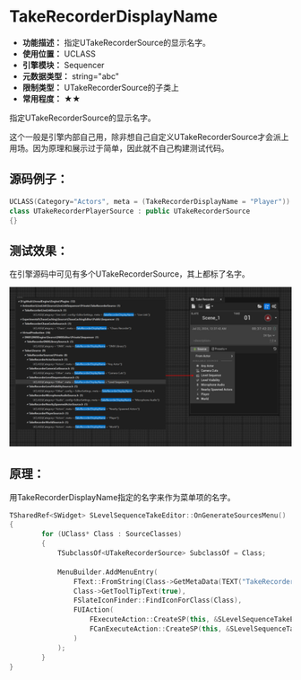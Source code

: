 ﻿# TakeRecorderDisplayName

- **功能描述：** 指定UTakeRecorderSource的显示名字。
- **使用位置：** UCLASS
- **引擎模块：** Sequencer
- **元数据类型：** string="abc"
- **限制类型：** UTakeRecorderSource的子类上
- **常用程度：** ★★

指定UTakeRecorderSource的显示名字。

这个一般是引擎内部自己用，除非想自己自定义UTakeRecorderSource才会派上用场。因为原理和展示过于简单，因此就不自己构建测试代码。

## 源码例子：

```cpp
UCLASS(Category="Actors", meta = (TakeRecorderDisplayName = "Player"))
class UTakeRecorderPlayerSource : public UTakeRecorderSource
{}
```

## 测试效果：

在引擎源码中可见有多个UTakeRecorderSource，其上都标了名字。

![Untitled](Untitled.png)

## 原理：

用TakeRecorderDisplayName指定的名字来作为菜单项的名字。

```cpp
TSharedRef<SWidget> SLevelSequenceTakeEditor::OnGenerateSourcesMenu()
{
		for (UClass* Class : SourceClasses)
		{
			TSubclassOf<UTakeRecorderSource> SubclassOf = Class;

			MenuBuilder.AddMenuEntry(
				FText::FromString(Class->GetMetaData(TEXT("TakeRecorderDisplayName"))),
				Class->GetToolTipText(true),
				FSlateIconFinder::FindIconForClass(Class),
				FUIAction(
					FExecuteAction::CreateSP(this, &SLevelSequenceTakeEditor::AddSourceFromClass, SubclassOf),
					FCanExecuteAction::CreateSP(this, &SLevelSequenceTakeEditor::CanAddSourceFromClass, SubclassOf)
				)
			);
		}
}
```